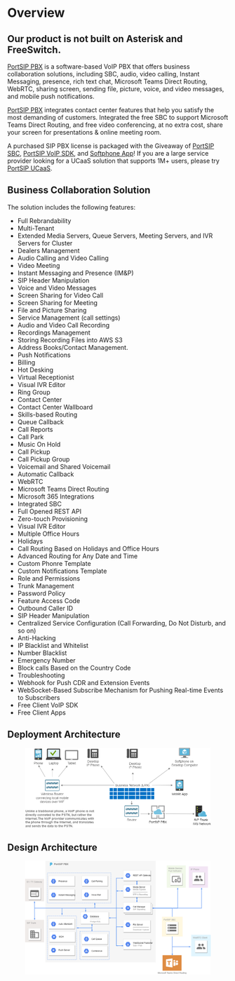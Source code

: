 # Overview

## Our product is not built on Asterisk and FreeSwitch.

[PortSIP PBX](https://www.portsip.com/portsip-pbx/) is a software-based VoIP PBX that offers business collaboration solutions, including SBC, audio, video calling, Instant Messaging, presence, rich text chat, Microsoft Teams Direct Routing, WebRTC, sharing screen, sending file, picture, voice, and video messages, and mobile push notifications.&#x20;

[PortSIP PBX](https://www.portsip.com/portsip-pbx/) integrates contact center features that help you satisfy the most demanding of customers. Integrated the free SBC to support Microsoft Teams Direct Routing, and free video conferencing, at no extra cost, share your screen for presentations & online meeting room.&#x20;

A purchased SIP PBX license is packaged with the Giveaway of [PortSIP SBC](https://www.portsip.com/portsip-pbx/),  [PortSIP VoIP SDK](https://www.portsip.com/portsip-voip-sdk), and [Softphone App](https://www.portsip.com/portsip-softphone)! If you are a large service provider looking for a UCaaS solution that supports 1M+ users, please try [PortSIP UCaaS](https://www.portsip.com/portsip-ucaas).

## Business Collaboration Solution

The solution includes the following features:

* Full Rebrandability
* Multi-Tenant
* Extended Media Servers, Queue Servers, Meeting Servers, and IVR Servers for Cluster
* Dealers Management
* Audio Calling and Video Calling
* Video Meeting
* Instant Messaging and Presence (IM\&P)
* SIP Header Manipulation
* Voice and Video Messages
* Screen Sharing for Video Call
* Screen Sharing for Meeting
* File and Picture Sharing
* Service Management (call settings)
* Audio and Video Call Recording
* Recordings Management
* Storing Recording Files into AWS S3
* Address Books/Contact Management.
* Push Notifications
* Billing
* Hot Desking
* Virtual Receptionist
* Visual IVR Editor
* Ring Group
* Contact Center
* Contact Center Wallboard
* Skills-based Routing
* Queue Callback
* Call Reports
* Call Park
* Music On Hold
* Call Pickup
* Call Pickup Group
* Voicemail and Shared Voicemail
* Automatic Callback
* WebRTC
* Microsoft Teams Direct Routing
* Microsoft 365 Integrations
* Integrated SBC
* Full Opened REST API
* Zero-touch Provisioning
* Visual IVR Editor
* Multiple Office Hours
* Holidays
* Call Routing Based on Holidays and Office Hours
* Advanced Routing for Any Date and Time
* Custom Phonre Template
* Custom Notifications Template
* Role and Permissions
* Trunk Management
* Password Policy
* Feature Access Code
* Outbound Caller ID
* SIP Header Manipulation
* Centralized Service Configuration (Call Forwarding, Do Not Disturb, and so on)
* Anti-Hacking
* IP Blacklist and Whitelist
* Number Blacklist
* Emergency Number
* Block calls Based on the Country Code
* Troubleshooting
* Webhook for Push CDR and Extension Events
* WebSocket-Based Subscribe Mechanism for Pushing Real-time Events to Subscribers
* Free Client VoIP SDK
* Free Client Apps

## Deployment Architecture

<figure><img src="../.gitbook/assets/pbx_diagram_v16.drawio.png" alt=""><figcaption></figcaption></figure>

## Design Architecture

<figure><img src="../.gitbook/assets/design_arch.png" alt=""><figcaption></figcaption></figure>
